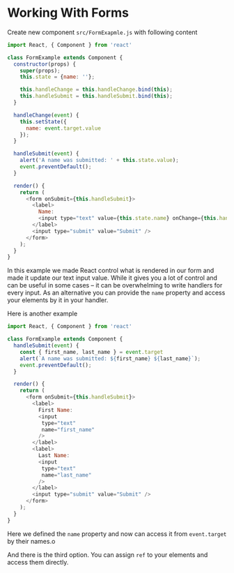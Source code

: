 # Working With Forms

Create new component `src/FormExapmle.js` with following content

```js
import React, { Component } from 'react'

class FormExample extends Component {
  constructor(props) {
    super(props);
    this.state = {name: ''};

    this.handleChange = this.handleChange.bind(this);
    this.handleSubmit = this.handleSubmit.bind(this);
  }

  handleChange(event) {
    this.setState({
      name: event.target.value
    });
  }

  handleSubmit(event) {
    alert('A name was submitted: ' + this.state.value);
    event.preventDefault();
  }

  render() {
    return (
      <form onSubmit={this.handleSubmit}>
        <label>
          Name:
          <input type="text" value={this.state.name} onChange={this.handleChange} />
        </label>
        <input type="submit" value="Submit" />
      </form>
    );
  }
}
```

In this example we made React control what is rendered in our form and made it update our text input value. While it gives you a lot of control and can be useful in some cases – it can be overwhelming to write handlers for every input. As an alternative you can provide the `name` property and access your elements by it in your handler.

Here is another example

```js
import React, { Component } from 'react'

class FormExample extends Component {
  handleSubmit(event) {
    const { first_name, last_name } = event.target
    alert(`A name was submitted: ${first_name} ${last_name}`);
    event.preventDefault();
  }

  render() {
    return (
      <form onSubmit={this.handleSubmit}>
        <label>
          First Name:
          <input
           type="text"
           name="first_name"
          />
        </label>
        <label>
          Last Name:
          <input
           type="text"
           name="last_name"
          />
        </label>
        <input type="submit" value="Submit" />
      </form>
    );
  }
}
```

Here we defined the `name` property and now can access it from `event.target` by their names.o

And there is the third option. You can assign `ref` to your elements and access them directly.